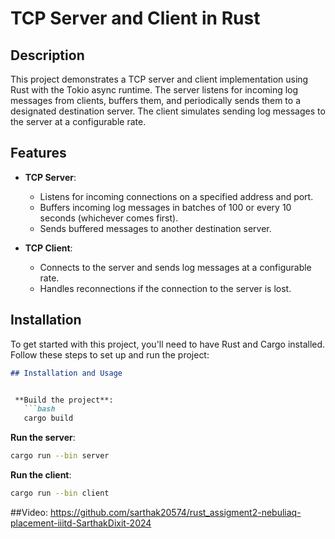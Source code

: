 # TCP Server and Client in Rust

## Description

This project demonstrates a TCP server and client implementation using Rust with the Tokio async runtime. The server listens for incoming log messages from clients, buffers them, and periodically sends them to a designated destination server. The client simulates sending log messages to the server at a configurable rate.

## Features

- **TCP Server**:
  - Listens for incoming connections on a specified address and port.
  - Buffers incoming log messages in batches of 100 or every 10 seconds (whichever comes first).
  - Sends buffered messages to another destination server.

- **TCP Client**:
  - Connects to the server and sends log messages at a configurable rate.
  - Handles reconnections if the connection to the server is lost.

## Installation

To get started with this project, you'll need to have Rust and Cargo installed. Follow these steps to set up and run the project:



```markdown
## Installation and Usage


 **Build the project**:
   ```bash
   cargo build
   ```

**Run the server**:
   ```bash
   cargo run --bin server
   ```

 **Run the client**:
   ```bash
   cargo run --bin client
   ```


##Video:
https://github.com/sarthak20574/rust_assigment2-nebuliaq-placement-iiitd-SarthakDixit-2024

```

